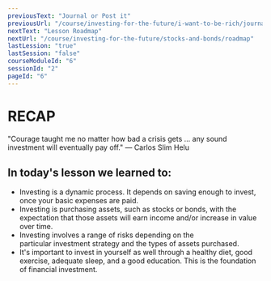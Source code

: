 ```yaml
---
previousText: "Journal or Post it"
previousUrl: "/course/investing-for-the-future/i-want-to-be-rich/journal-or-post-it"
nextText: "Lesson Roadmap"
nextUrl: "/course/investing-for-the-future/stocks-and-bonds/roadmap"
lastLession: "true"
lastSession: "false"
courseModuleId: "6"
sessionId: "2"
pageId: "6"
---
```



# RECAP

<sparkle-character-intro position="right" character="jen">
"Courage taught me no matter how bad a crisis gets ... any sound investment will eventually pay off." — Carlos Slim Helu
</sparkle-character-intro>

## In today's lesson we learned to: 
- Investing is a dynamic process. It depends on saving
enough to invest, once your basic expenses are paid.
- Investing is purchasing assets, such as stocks or bonds, with the
expectation that those assets will earn income and/or increase in value
over time.
- Investing involves a range of risks depending on the
particular investment strategy and the types of assets purchased.
- It's important to invest in yourself as well through a healthy diet, good
exercise, adequate sleep, and a good education. This is the foundation of
financial investment. 
